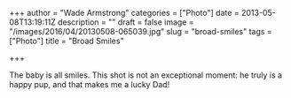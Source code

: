 +++
author = "Wade Armstrong"
categories = ["Photo"]
date = 2013-05-08T13:19:11Z
description = ""
draft = false
image = "/images/2016/04/20130508-065039.jpg"
slug = "broad-smiles"
tags = ["Photo"]
title = "Broad Smiles"

+++


The baby is all smiles. This shot is not an exceptional moment: he truly is a happy pup, and that makes me a lucky Dad!


